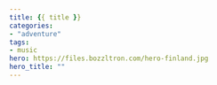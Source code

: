 ```yaml
---
title: {{ title }}
categories:
- "adventure"
tags:
- music
hero: https://files.bozzltron.com/hero-finland.jpg
hero_title: ""
---
```


<!-- more -->
